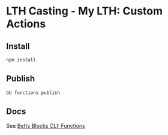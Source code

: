 # LTH Casting - My LTH: Custom Actions

## Install

```bash
npm install
```

## Publish

```bash
bb functions publish
```

## Docs

See [Betty Blocks CLI: Functions](https://github.com/bettyblocks/cli/wiki/Functions:Commands)

